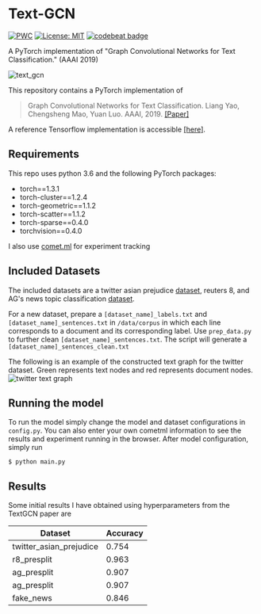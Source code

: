 # Text-GCN 

[![PWC](https://img.shields.io/endpoint.svg?url=https://paperswithcode.com/badge/graph-convolutional-networks-for-text/text-classification-on-r8)](https://paperswithcode.com/sota/text-classification-on-r8?p=graph-convolutional-networks-for-text)
[![License: MIT](https://img.shields.io/badge/License-MIT-yellow.svg)](https://opensource.org/licenses/MIT)
[![codebeat badge](https://codebeat.co/badges/03853262-a233-4faa-911f-e03df5eda8fa)](https://codebeat.co/projects/github-com-codekgu-text-gcn-master)

A PyTorch implementation of "Graph Convolutional Networks for Text Classification." (AAAI 2019)

![text_gcn](text_gcn.png)

This repository contains a PyTorch implementation of 
> Graph Convolutional Networks for Text Classification. 
> Liang Yao, Chengsheng Mao, Yuan Luo.
> AAAI, 2019. [\[Paper\]](https://arxiv.org/abs/1809.05679)

A reference Tensorflow implementation is accessible [\[here\]](https://github.com/yao8839836/text_gcn).

## Requirements
This repo uses python 3.6 and the following PyTorch packages:

- torch==1.3.1
- torch-cluster==1.2.4
- torch-geometric==1.1.2
- torch-scatter==1.1.2
- torch-sparse==0.4.0
- torchvision==0.4.0

I also use [comet.ml](https://www.comet.ml/site/) for experiment tracking

## Included Datasets

The included datasets are a twitter asian prejudice [dataset](https://arxiv.org/abs/2005.03909), reuters 8, and AG's news topic classification [dataset](https://github.com/mhjabreel/CharCnn_Keras/tree/master/data/ag_news_csv).

For a new dataset, prepare a `[dataset_name]_labels.txt` and `[dataset_name]_sentences.txt` in `/data/corpus` in which each line corresponds to a document and its corresponding label. 
Use `prep_data.py` to further clean `[dataset_name]_sentences.txt`.
The script will generate a  `[dataset_name]_sentences_clean.txt`
 
The following is an example of the constructed text graph for the twitter dataset. Green represents text nodes and red represents document nodes.
![twitter text graph](https://github.com/codeKgu/text-gcn/blob/master/data/text_graphs/twitter_text_graph_nohashtag.png)

## Running the model

To run the model simply change the model and dataset configurations in `config.py`. You can also enter your own cometml information to see the results and experiment running in the browser. 
After model configuration, simply run 
```
$ python main.py
```

## Results
Some initial results I have obtained using hyperparameters from the TextGCN paper are

Dataset | Accuracy
--------|---------
twitter_asian_prejudice | 0.754
r8_presplit | 0.963
ag_presplit | 0.907
ag_presplit | 0.907
fake_news | 0.846

